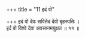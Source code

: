 +++
title = "11 इदं वो"

+++
इदं वो देवः सवितेदं देवो बृहस्पतिः ।  
इर्द वो विश्वे देवा अवसानमयुक्षत ॥ ११ ॥